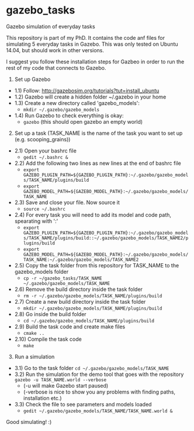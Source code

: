 # gazebo_tasks
Gazebo simulation of everyday tasks

This repository is part of my PhD. It contains the code anf files for simulating 5 everyday tasks in Gazebo.
This was only tested on Ubuntu 14.04, but should work in other versions.

I suggest you follow these installation steps for Gazbeo in order to run the rest of my code that connects to Gazebo.

1) Set up Gazebo
  - 1.1) Follow: http://gazebosim.org/tutorials?tut=install_ubuntu
  - 1.2) Gazebo will create a hidden folder ~/.gazebo in your home
  - 1.3) Create a new directory called 'gazebo_models':
    - `mkdir ~/.gazebo/gazebo_models`
  - 1.4) Run Gazebo to check everything is okay:
    - `gazebo`
    (this should open gazebo an empty world)
  
2) Set up a task (TASK_NAME is the name of the task you want to set up (e.g. scooping_grains))
  - 2.1) Open your bashrc file
    - `gedit ~/.bashrc &`
  - 2.2) Add the following two lines as new lines at the end of bashrc file
    - `export GAZEBO_PLUGIN_PATH=${GAZEBO_PLUGIN_PATH}:~/.gazebo/gazebo_models/TASK_NAME/plugins/build`
    - `export GAZEBO_MODEL_PATH=${GAZEBO_MODEL_PATH}:~/.gazebo/gazebo_models/TASK_NAME`
  - 2.3) Save and close your file. Now source it
    - `source ~/.bashrc`
  - 2.4) For every task you will need to add its model and code path, spearating with ':'
    - `export GAZEBO_PLUGIN_PATH=${GAZEBO_PLUGIN_PATH}:~/.gazebo/gazebo_models/TASK_NAME/plugins/build::~/.gazebo/gazebo_models/TASK_NAME2/plugins/build`
    - `export GAZEBO_MODEL_PATH=${GAZEBO_MODEL_PATH}:~/.gazebo/gazebo_models/TASK_NAME:~/.gazebo/gazebo_models/TASK_NAME2`
  - 2.5) Copy the task folder from this repository for TASK_NAME to the gazebo_models folder
    - `cp -r ~/gazebo_tasks/TASK_NAME ~/.gazebo/gazebo_models/TASK_NAME`
  - 2.6) Remove the build directory inside the task folder
    - `rm -r ~/.gazebo/gazebo_models/TASK_NAME/plugins/build`
  - 2.7) Create a new build directory inside the task folder
    - `mkdir ~/.gazebo/gazebo_models/TASK_NAME/plugins/build`
  - 2.8) Go inside the build folder
    - `cd ~/.gazebo/gazebo_models/TASK_NAME/plugins/build`
  - 2.9) Build the task code and create make files
    - `cmake ..`
  - 2.10) Compile the task code
    - `make`

3) Run a simulation
  - 3.1) Go to the task folder
    `cd ~/.gazebo/gazebo_models/TASK_NAME`
  - 3.2) Run the simulation for the demo tool that goes with the repository
    `gazebo -u TASK_NAME.world --verbose`
    - (-u will make Gazebo start paused)
    - (-verbose is nice to show you any problems with finding paths, installation etc.)
  - 3.3) Check the file to see parameters and models loaded
    - `gedit ~/.gazebo/gazebo_models/TASK_NAME/TASK_NAME.world &`
  
 Good simulating! :) 
 
